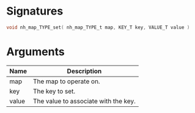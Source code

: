 <!-- start reference -->

# Signatures

```c
void nh_map_TYPE_set( nh_map_TYPE_t map, KEY_T key, VALUE_T value )
```

# Arguments

|Name|Description|
|---|---|
|map|The map to operate on.|
|key|The key to set.|
|value|The value to associate with the key.|

<!-- end reference -->
